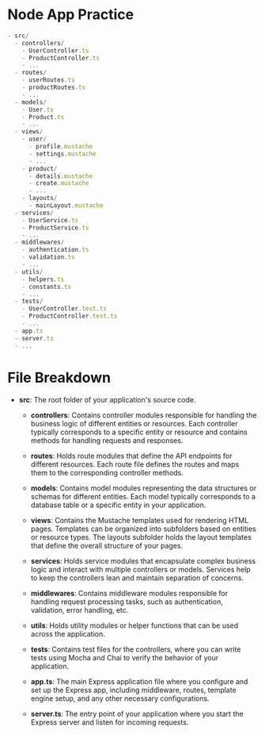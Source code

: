 

# Node App Practice

```js
- src/
  - controllers/
    - UserController.ts
    - ProductController.ts
    - ...
  - routes/
    - userRoutes.ts
    - productRoutes.ts
    - ...
  - models/
    - User.ts
    - Product.ts
    - ...
  - views/
    - user/
      - profile.mustache
      - settings.mustache
      - ...
    - product/
      - details.mustache
      - create.mustache
      - ...
    - layouts/
      - mainLayout.mustache
  - services/
    - UserService.ts
    - ProductService.ts
    - ...
  - middlewares/
    - authentication.ts
    - validation.ts
    - ...
  - utils/
    - helpers.ts
    - constants.ts
    - ...
  - tests/
    - UserController.test.ts
    - ProductController.test.ts
    - ...
  - app.ts
  - server.ts
  - ...
```

# File Breakdown

- **src**: The root folder of your application's source code.

  - **controllers**: Contains controller modules responsible for handling the business logic of different entities or resources. Each controller typically corresponds to a specific entity or resource and contains methods for handling requests and responses.

  - **routes**: Holds route modules that define the API endpoints for different resources. Each route file defines the routes and maps them to the corresponding controller methods.

  - **models**: Contains model modules representing the data structures or schemas for different entities. Each model typically corresponds to a database table or a specific entity in your application.

  - **views**: Contains the Mustache templates used for rendering HTML pages. Templates can be organized into subfolders based on entities or resource types. The layouts subfolder holds the layout templates that define the overall structure of your pages.

  - **services**: Holds service modules that encapsulate complex business logic and interact with multiple controllers or models. Services help to keep the controllers lean and maintain separation of concerns.

  - **middlewares**: Contains middleware modules responsible for handling request processing tasks, such as authentication, validation, error handling, etc.

  - **utils**: Holds utility modules or helper functions that can be used across the application.

  - **tests**: Contains test files for the controllers, where you can write tests using Mocha and Chai to verify the behavior of your application.

  - **app.ts**: The main Express application file where you configure and set up the Express app, including middleware, routes, template engine setup, and any other necessary configurations.

  - **server.ts**: The entry point of your application where you start the Express server and listen for incoming requests.
